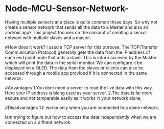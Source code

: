 # Node-MCU-Sensor-Network-
Having multiple sensors at a place is quite common these days. So why not create a sensor network that sends all the data to a Master and also an android app? This project focuses on the concept of creating a sensor network with multiple slaves and a master.

#How does it work?
I used a TCP server for this purpose. The TCP(Transfer Communication Protocol) generally gets the data from the IP address of each end point node that acts a slave. This is inturn accesed by the Master which will print the data in the serial monitor. We can configure it be displayed on a OLED. The data from the slaves or clients can also be accessed through a mobile app provided if it is connected in the same netwrok.

#Advantages
1.You dont need a server to read the live data with this way. Here your IP address is bieng used as your server.
2.The data is far more secure and not tamperable easily as it works in your network alone,

#Disadvantages
1.It works only when you are connected to a same network.

Iam trying to figure out how to access the data independently when we are connected on a diffrent netwrok.
